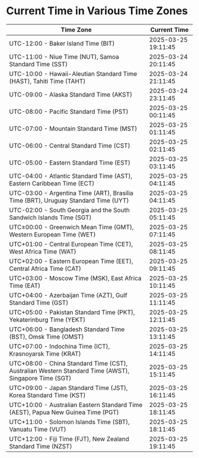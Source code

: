 # Current Time in Various Time Zones

| Time Zone | Current Time |
|-----------|--------------|
| UTC-12:00 - Baker Island Time (BIT) | 2025-03-25 19:11:45 |
| UTC-11:00 - Niue Time (NUT), Samoa Standard Time (SST) | 2025-03-24 20:11:45 |
| UTC-10:00 - Hawaii-Aleutian Standard Time (HAST), Tahiti Time (TAHT) | 2025-03-24 21:11:45 |
| UTC-09:00 - Alaska Standard Time (AKST) | 2025-03-24 23:11:45 |
| UTC-08:00 - Pacific Standard Time (PST) | 2025-03-25 00:11:45 |
| UTC-07:00 - Mountain Standard Time (MST) | 2025-03-25 01:11:45 |
| UTC-06:00 - Central Standard Time (CST) | 2025-03-25 02:11:45 |
| UTC-05:00 - Eastern Standard Time (EST) | 2025-03-25 03:11:45 |
| UTC-04:00 - Atlantic Standard Time (AST), Eastern Caribbean Time (ECT) | 2025-03-25 04:11:45 |
| UTC-03:00 - Argentina Time (ART), Brasília Time (BRT), Uruguay Standard Time (UYT) | 2025-03-25 04:11:45 |
| UTC-02:00 - South Georgia and the South Sandwich Islands Time (SGT) | 2025-03-25 05:11:45 |
| UTC±00:00 - Greenwich Mean Time (GMT), Western European Time (WET) | 2025-03-25 07:11:45 |
| UTC+01:00 - Central European Time (CET), West Africa Time (WAT) | 2025-03-25 08:11:45 |
| UTC+02:00 - Eastern European Time (EET), Central Africa Time (CAT) | 2025-03-25 09:11:45 |
| UTC+03:00 - Moscow Time (MSK), East Africa Time (EAT) | 2025-03-25 10:11:45 |
| UTC+04:00 - Azerbaijan Time (AZT), Gulf Standard Time (GST) | 2025-03-25 11:11:45 |
| UTC+05:00 - Pakistan Standard Time (PKT), Yekaterinburg Time (YEKT) | 2025-03-25 12:11:45 |
| UTC+06:00 - Bangladesh Standard Time (BST), Omsk Time (OMST) | 2025-03-25 13:11:45 |
| UTC+07:00 - Indochina Time (ICT), Krasnoyarsk Time (KRAT) | 2025-03-25 14:11:45 |
| UTC+08:00 - China Standard Time (CST), Australian Western Standard Time (AWST), Singapore Time (SGT) | 2025-03-25 15:11:45 |
| UTC+09:00 - Japan Standard Time (JST), Korea Standard Time (KST) | 2025-03-25 16:11:45 |
| UTC+10:00 - Australian Eastern Standard Time (AEST), Papua New Guinea Time (PGT) | 2025-03-25 18:11:45 |
| UTC+11:00 - Solomon Islands Time (SBT), Vanuatu Time (VUT) | 2025-03-25 18:11:45 |
| UTC+12:00 - Fiji Time (FJT), New Zealand Standard Time (NZST) | 2025-03-25 19:11:45 |
